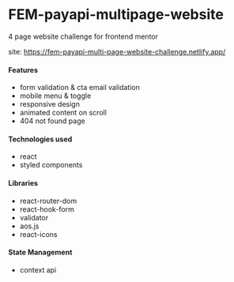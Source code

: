 # FEM-payapi-multipage-website

4 page website challenge for frontend mentor

site: https://fem-payapi-multi-page-website-challenge.netlify.app/

#### Features
- form validation & cta email validation
- mobile menu & toggle
- responsive design
- animated content on scroll
- 404 not found page

#### Technologies used
- react
- styled components

#### Libraries
- react-router-dom
- react-hook-form
- validator
- aos.js
- react-icons

#### State Management
- context api

